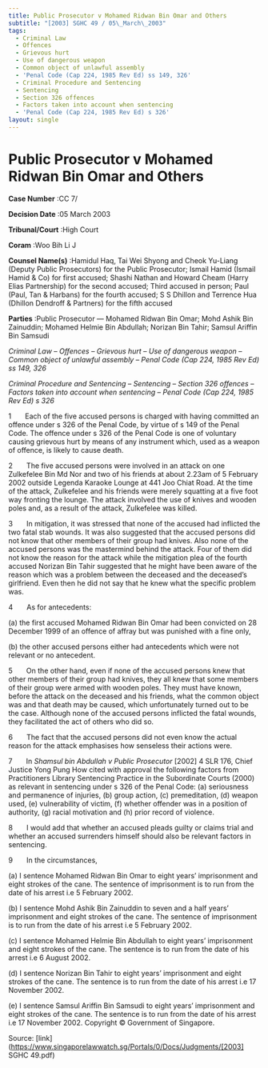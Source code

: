 ```yaml
---
title: Public Prosecutor v Mohamed Ridwan Bin Omar and Others
subtitle: "[2003] SGHC 49 / 05\_March\_2003"
tags:
  - Criminal Law
  - Offences
  - Grievous hurt
  - Use of dangerous weapon
  - Common object of unlawful assembly
  - 'Penal Code (Cap 224, 1985 Rev Ed) ss 149, 326'
  - Criminal Procedure and Sentencing
  - Sentencing
  - Section 326 offences
  - Factors taken into account when sentencing
  - 'Penal Code (Cap 224, 1985 Rev Ed) s 326'
layout: single
---
```

# Public Prosecutor v Mohamed Ridwan Bin Omar and Others 



**Case Number** :CC 7/ 

**Decision Date** :05 March 2003 

**Tribunal/Court** :High Court 

**Coram** :Woo Bih Li J 

**Counsel Name(s)** :Hamidul Haq, Tai Wei Shyong and Cheok Yu-Liang (Deputy Public Prosecutors) for the Public Prosecutor; Ismail Hamid (Ismail Hamid & Co) for first accused; Shashi Nathan and Howard Cheam (Harry Elias Partnership) for the second accused; Third accused in person; Paul (Paul, Tan & Harbans) for the fourth accused; S S Dhillon and Terrence Hua (Dhillon Dendroff & Partners) for the fifth accused 

**Parties** :Public Prosecutor — Mohamed Ridwan Bin Omar; Mohd Ashik Bin Zainuddin; Mohamed Helmie Bin Abdullah; Norizan Bin Tahir; Samsul Ariffin Bin Samsudi 

_Criminal Law_ – _Offences_ – _Grievous hurt_ – _Use of dangerous weapon_ – _Common object of unlawful assembly_ – _Penal Code (Cap 224, 1985 Rev Ed) ss 149, 326_ 

_Criminal Procedure and Sentencing_ – _Sentencing_ – _Section 326 offences_ – _Factors taken into account when sentencing_ – _Penal Code (Cap 224, 1985 Rev Ed) s 326_ 

1       Each of the five accused persons is charged with having committed an offence under s 326 of the Penal Code, by virtue of s 149 of the Penal Code. The offence under s 326 of the Penal Code is one of voluntary causing grievous hurt by means of any instrument which, used as a weapon of offence, is likely to cause death. 

2       The five accused persons were involved in an attack on one Zulkefelee Bin Md Nor and two of his friends at about 2.23am of 5 February 2002 outside Legenda Karaoke Lounge at 441 Joo Chiat Road. At the time of the attack, Zulkefelee and his friends were merely squatting at a five foot way fronting the lounge. The attack involved the use of knives and wooden poles and, as a result of the attack, Zulkefelee was killed. 

3       In mitigation, it was stressed that none of the accused had inflicted the two fatal stab wounds. It was also suggested that the accused persons did not know that other members of their group had knives. Also none of the accused persons was the mastermind behind the attack. Four of them did not know the reason for the attack while the mitigation plea of the fourth accused Norizan Bin Tahir suggested that he might have been aware of the reason which was a problem between the deceased and the deceased’s girlfriend. Even then he did not say that he knew what the specific problem was. 

4       As for antecedents: 

 (a) the first accused Mohamed Ridwan Bin Omar had been convicted on 28 December 1999 of an offence of affray but was punished with a fine only, 

 (b) the other accused persons either had antecedents which were not relevant or no antecedent. 

5       On the other hand, even if none of the accused persons knew that other members of their group had knives, they all knew that some members of their group were armed with wooden poles. They must have known, before the attack on the deceased and his friends, what the common object was and that death may be caused, which unfortunately turned out to be the case. Although none of the accused persons inflicted the fatal wounds, they facilitated the act of others who did so. 


6       The fact that the accused persons did not even know the actual reason for the attack emphasises how senseless their actions were. 

7       In _Shamsul bin Abdullah v Public Prosecutor_ [2002] 4 SLR 176, Chief Justice Yong Pung How cited with approval the following factors from Practitioners Library Sentencing Practice in the Subordinate Courts (2000) as relevant in sentencing under s 326 of the Penal Code: (a) seriousness and permanence of injuries, (b) group action, (c) premeditation, (d) weapon used, (e) vulnerability of victim, (f) whether offender was in a position of authority, (g) racial motivation and (h) prior record of violence. 

8       I would add that whether an accused pleads guilty or claims trial and whether an accused surrenders himself should also be relevant factors in sentencing. 

9       In the circumstances, 

 (a) I sentence Mohamed Ridwan Bin Omar to eight years’ imprisonment and eight strokes of the cane. The sentence of imprisonment is to run from the date of his arrest i.e 5 February 2002. 

 (b) I sentence Mohd Ashik Bin Zainuddin to seven and a half years’ imprisonment and eight strokes of the cane. The sentence of imprisonment is to run from the date of his arrest i.e 5 February 2002. 

 (c) I sentence Mohamed Helmie Bin Abdullah to eight years’ imprisonment and eight strokes of the cane. The sentence is to run from the date of his arrest i.e 6 August 2002. 

 (d) I sentence Norizan Bin Tahir to eight years’ imprisonment and eight strokes of the cane. The sentence is to run from the date of his arrest i.e 17 November 2002. 

 (e) I sentence Samsul Ariffin Bin Samsudi to eight years’ imprisonment and eight strokes of the cane. The sentence is to run from the date of his arrest i.e 17 November 2002. Copyright © Government of Singapore. 


Source: [link](https://www.singaporelawwatch.sg/Portals/0/Docs/Judgments/[2003] SGHC 49.pdf)
